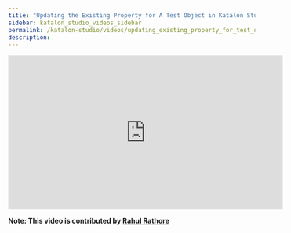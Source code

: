 ```yaml
---
title: "Updating the Existing Property for A Test Object in Katalon Studio"
sidebar: katalon_studio_videos_sidebar
permalink: /katalon-studio/videos/updating_existing_property_for_test_object.html
description: 
---
```

<iframe width="560" height="315" src="https://www.youtube.com/embed/JlVqbMvV3SU" title="YouTube video player" frameborder="0" allow="accelerometer; autoplay; clipboard-write; encrypted-media; gyroscope; picture-in-picture" allowfullscreen></iframe>

**Note: This video is contributed by [Rahul Rathore](https://www.youtube.com/user/fluxay44)**